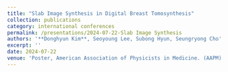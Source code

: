 ```yaml
---
title: "Slab Image Synthesis in Digital Breast Tomosynthesis"
collection: publications
category: international conferences
permalink: /presentations/2024-07-22-Slab Image Synthesis
authors: '**Donghyun Kim**, Seoyoung Lee, Subong Hyun, Seungryong Cho'
excerpt: ''
date: 2024-07-22
venue: 'Poster, American Association of Physicists in Medicine. (AAPM)'
---
```

